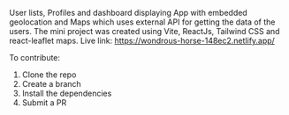 User lists, Profiles and dashboard displaying App with embedded geolocation and Maps which uses external API for getting the data of the users.
The mini project was created using Vite, ReactJs, Tailwind CSS and react-leaflet maps.
Live link: https://wondrous-horse-148ec2.netlify.app/

To contribute:
1. Clone the repo
2. Create a branch
3. Install the dependencies
4. Submit a PR

